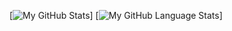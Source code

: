 [![My GitHub Stats](https://github-readme-stats.vercel.app/api/?username=SebastienVanlede&count_private=true&theme=tokyonight&showicons=true)]
[![My GitHub Language Stats](https://github-readme-stats.vercel.app/api/top-langs/?username=SebastienVanlede&langs_count=5&theme=tokyonight)]
